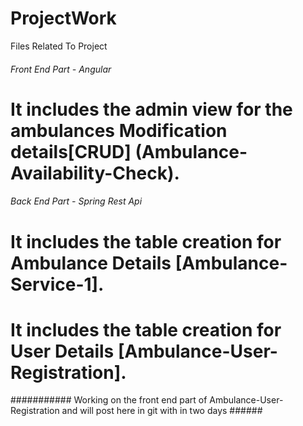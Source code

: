 # ProjectWork
Files Related To Project

###### Front End Part - Angular

# It includes the admin view for the ambulances Modification details[CRUD] (Ambulance-Availability-Check).

###### Back End Part - Spring Rest Api

# It includes the table creation for Ambulance Details [Ambulance-Service-1].

# It includes the table creation for User Details [Ambulance-User-Registration].


########### Working on the front end part of Ambulance-User-Registration and will post here in git with in two days ######

